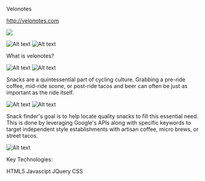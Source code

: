 Velonotes

http://velonotes.com

<img src="readme-images/landing_page.png"/>

![Alt text](./readme-images/landing_page.png "Screen Shots")
![Alt text](./readme-images/gallery_page.png "Screen Shots")

What is velonotes?

![Alt text](./readme-images/add_bike_page.png "Screen Shots")
![Alt text](./readme-images/bike_detail_page.png "Screen Shots")


Snacks are a quintessential part of cycling culture. Grabbing a pre-ride coffee, mid-ride scone, or post-ride tacos and beer can often be just as important as the ride itself. 

![Alt text](./readme-images/add_position_page.png "Screen Shots")
![Alt text](./readme-images/add_note_page.png "Screen Shots")

Snack finder's goal is to help locate quality snacks to fill this essential need. This is done by leveraging Google's APIs along with specific keywords to target independent style establishments with artisan coffee, micro brews, or street tacos.

![Alt text](./readme-images/grid_page.png "Screen Shots")

Key Technologies:

HTML5
Javascipt
JQuery
CSS